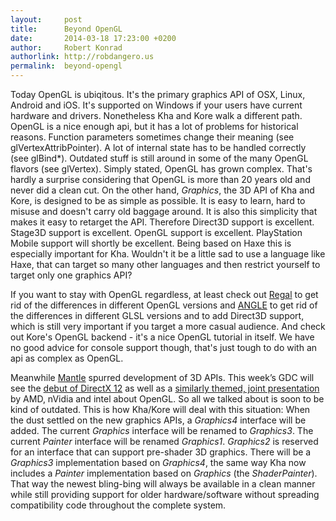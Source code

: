 ```yaml
---
layout:     post
title:      Beyond OpenGL
date:       2014-03-18 17:23:00 +0200
author:     Robert Konrad
authorlink: http://robdangero.us
permalink:  beyond-opengl
---
```

Today OpenGL is ubiqitous. It's the primary graphics API of OSX, Linux, Android and iOS. It's supported on Windows if your users have current hardware and drivers. Nonetheless Kha and Kore walk a different path.
OpenGL is a nice enough api, but it has a lot of problems for historical reasons. Function parameters sometimes change their meaning (see glVertexAttribPointer). A lot of internal state has to be handled correctly (see glBind\*). Outdated stuff is still around in some of the many OpenGL flavors (see glVertex).
Simply stated, OpenGL has grown complex. That's hardly a surprise considering that OpenGL is more than 20 years old and never did a clean cut. On the other hand, *Graphics*, the 3D API of Kha and Kore, is designed to be as simple as possible. It is easy to learn, hard to misuse and doesn't carry old baggage around.
It is also this simplicity that makes it easy to retarget the API. Therefore Direct3D support is excellent. Stage3D support is excellent. OpenGL support is excellent. PlayStation Mobile support will shortly be excellent. Being based on Haxe this is especially important for Kha. Wouldn't it be a little sad to use a language like Haxe, that can target so many other languages and then restrict yourself to target only one graphics API?

If you want to stay with OpenGL regardless, at least check out [Regal](https://github.com/p3/regal) to get rid of the differences in different OpenGL versions and [ANGLE](https://code.google.com/p/angleproject/) to get rid of the differences in different GLSL versions and to add Direct3D support, which is still very important if you target a more casual audience. And check out Kore's OpenGL backend - it's a nice OpenGL tutorial in itself. We have no good advice for console support though, that's just tough to do with an api as complex as OpenGL.

Meanwhile [Mantle](http://en.wikipedia.org/wiki/Mantle_(API)) spurred development of 3D APIs. This week’s GDC will see the [debut of DirectX 12](http://schedule.gdconf.com/session-id/828181) as well as a [similarly themed, joint presentation](http://schedule.gdconf.com/session-id/828316) by AMD, nVidia and intel about OpenGL. So all we talked about is soon to be kind of outdated. This is how Kha/Kore will deal with this situation: When the dust settled on the new graphics APIs, a *Graphics4* interface will be added. The current *Graphics* interface will be renamed to *Graphics3*. The current *Painter* interface will be renamed *Graphics1*. *Graphics2* is reserved for an interface that can support pre-shader 3D graphics. There will be a *Graphics3* implementation based on *Graphics4*, the same way Kha now includes a *Painter* implementation based on *Graphics* (the *ShaderPainter*). That way the newest bling-bing will always be available in a clean manner while still providing support for older hardware/software without spreading compatibility code throughout the complete system.
